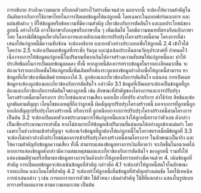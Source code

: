 การอธิบาย อ้างอิงความหมาย หรือยกตัวอย่างไว้อย่างชัดเจนด้วย นอกจากนี้ จะต้องให้ความสำคัญใน
อันดับแรกกับการใช้ภาษาไทยในการเปิดเผยข้อมูลให้แก่ลูกหนี้ โดยเฉพาะในแบบฟอร์มเอกสาร และ
แผ่นพับต่าง ๆ ที่ให้ข้อมูลหรือข้อความที่มีความสำคัญ เกี่ยวข้องกับการตัดสินใจ และผลประโยชน์ของ
ลูกหนี้ อย่างไรก็ดี อาจใช้ภาษาอังกฤษหรือภาษาอื่น ๆ เพิ่มเติมได้ โดยมีความหมายที่ตรงกับฉบับภาษาไทย
ในกรณีที่ข้อมูลเกี่ยวกับโครงการและหลักเกณฑ์การปรับปรุงโครงสร้างหนี้ตาม
โครงการที่นำเสนอให้แก่ลูกหนี้มีความซับซ้อน จะต้องอธิบาย และยกตัวอย่างประกอบเพื่อให้ลูกหนี้
2.4
เข้าใจได้โดยง่าย
2.5 จะต้องเปิดเผยข้อมูลที่กระชับ รัดกุม และมุ่งเน้นประเด็นตามวัตถุประสงค์ที่
กำหนดไว้ เนื่องจากการให้ข้อมูลแก่ลูกหนี้ในปริมาณที่มากเกินไปอาจสร้างความสับสนให้แก่ลูกหนี้และ
ทำให้ประสิทธิผลในการเปิดเผยข้อมูลลดลง ทั้งนี้ หากลูกหนี้ต้องการทราบข้อมูลในรายละเอียดมากขึ้น
จะต้องแจ้งรายละเอียดนั้นให้แก่ลูกหนี้เพิ่มเติมหรือต้องระบุแหล่งข้อมูลอ้างอิงเพื่อให้ลูกหนี้สามารถ
หาข้อมูลที่เกี่ยวข้องเพิ่มเติมด้วยตนเองได้
3. ถูกต้องและเกี่ยวข้องกับการตัดสินใจ
แน่นอน
การเปิดเผยข้อมูลจะต้องถูกต้องและเกี่ยวข้องกับการตัดสินใจ กล่าวคือ
3.1 ข้อมูลที่เปิดเผยจะต้องเป็นข้อมูลที่ถูกต้องและเกี่ยวข้องกับการตัดสินใจของลูกหนี้
เช่น ลักษณะที่สำคัญของโครงการและการปรับปรุงโครงสร้างหนี้ตามโครงการ ประโยชน์และความเสี่ยง
ดอกเบี้ย เบี้ยปรับ ค่าบริการ ค่าใช้จ่าย สิทธิและข้อผูกพันตามสัญญา เงื่อนไขของเหตุที่ถือว่าลูกหนี้
ผิดสัญญาปรับปรุงโครงสร้างหนี้ ผลจากการที่ลูกหนี้ถูกยกเลิกสัญญาปรับปรุงโครงสร้างหนี้ หรือการที่
ลูกหนีออกจากการปรับปรุงโครงสร้างหนี้ตามโครงการ เป็นต้น
3.2 จะต้องเปิดเผยตัวเลขประมาณการให้แก่ลูกหนี้และแจ้งให้ลูกหนี้ทราบว่าตัวเลข
ดังกล่าวเป็นเพียงประมาณการเท่านั้น หากไม่สามารถให้ข้อมูลเชิงปริมาณที่แน่นอนได้อย่างถูกต้องแม่นยำ
โดยเฉพาะในช่วงก่อนเข้าทำสัญญา จะต้องแจ้งข้อมูลที่ถูกต้องให้แก่ลูกหนี้ในโอกาสแรกเมื่อมีข้อมูลที่
3.3 จะต้องไม่กล่าวอ้างถึงประโยชน์ของการเข้าปรับปรุงโครงสร้างหนี้ตามโครงการ
ในลักษณะเป็นจริง และให้ความสำคัญกับข้อมูลความเสี่ยง ทั้งนี้ สามารถแสดงข้อมูลทางการเงินที่คาดว่า
จะเกิดขึ้นในอนาคตได้ หากการแสดงข้อมูลดังกล่าวมีความสมเหตุสมผลและเกี่ยวข้องกับการตัดสินใจ
ของลูกหนี้ รวมทั้งให้แสดงสมมติฐานหรือที่มาของข้อมูลทางการเงินดังกล่าวให้ลูกหนี้ทราบอย่างชัดเจนด้วย
4. เน้นข้อมูลที่สำคัญ
การเปิดเผยข้อมูลจะต้องเน้นข้อมูลที่สำคัญ กล่าวคือ
4.1 จะต้องทำให้ลูกหนี้สนใจในลักษณะ รายละเอียด และเงื่อนไขที่สำคัญ
4.2 จะต้องทำให้ลูกหนี้เห็นข้อมูลที่สำคัญอย่างเด่นชัด โดยใช้เทคนิคการนำเสนอต่าง ๆ
เช่น การแยกรายการหัวข้อ ใช้ตัวหนา เน้นคำสำคัญ ใช้สีที่แตกต่าง แสดงในรูปแบบตารางหรือแผนภาพ
ตามความเหมาะสม เป็นต้น

